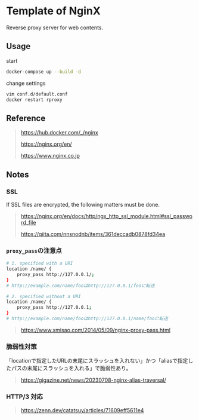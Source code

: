 # Template of NginX

Reverse proxy server for web contents.

## Usage

start

```bash
docker-compose up --build -d
```

change settings

```bash
vim conf.d/default.conf
docker restart rproxy
```

## Reference

> https://hub.docker.com/_/nginx
>
> https://nginx.org/en/
>
> https://www.nginx.co.jp

## Notes

### SSL

If SSL files are encrypted, the following matters must be done.

> https://nginx.org/en/docs/http/ngx_http_ssl_module.html#ssl_password_file
>
> https://qiita.com/nnsnodnb/items/361deccadb0878fd34ea

### `proxy_pass`の注意点

```bash
# 1. specified with a URI
location /name/ {
    proxy_pass http://127.0.0.1/;
}
# http://example.com/name/fooはhttp://127.0.0.1/fooに転送

# 2. specified without a URI
location /name/ {
    proxy_pass http://127.0.0.1;
}
# http://example.com/name/fooはhttp://127.0.0.1/name/fooに転送
```

> https://www.xmisao.com/2014/05/09/nginx-proxy-pass.html

### 脆弱性対策

「locationで指定したURLの末尾にスラッシュを入れない」かつ「aliasで指定したパスの末尾にスラッシュを入れる」で脆弱性あり。

> https://gigazine.net/news/20230708-nginx-alias-traversal/

### HTTP/3 対応

> https://zenn.dev/catatsuy/articles/71609eff5611e4
